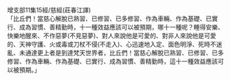增支部11集15經/慈經(莊春江譯)  
「比丘們！當慈心解脫已熟習、已修習、已多修習、作為車輛、作為基礎、已實行、成為習慣、善精勤時，十一種效益應該可以被預期，哪十一種呢？睡得安樂、快樂地醒來、不作惡夢(不見惡夢)、對人來說他是可愛的、對非人來說他是可愛的、天神守護、火或毒或刀杖不侵(不走入)、心迅速地入定、面色明淨、死時不迷亂、未通達更上者是到達梵天世界者，比丘們！當慈心解脫已熟習、已修習、已多修習、作為車輛、作為基礎、已實行、成為習慣、善精勤時，這十一種效益應該可以被預期。」  
  
  
